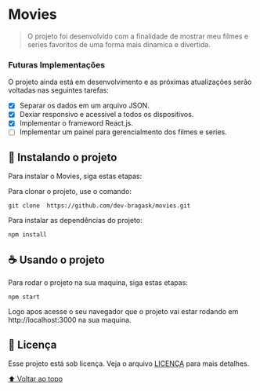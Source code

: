 # Movies


> O projeto foi desenvolvido com a finalidade de mostrar meu filmes e series favoritos de uma forma mais dinamica e divertida.

### Futuras Implementações

O projeto ainda está em desenvolvimento e as próximas atualizações serão voltadas nas seguintes tarefas:

- [x] Separar os dados em um arquivo JSON. 
- [x] Dexiar responsivo e acessivel a todos os dispositivos.
- [x] Implementar o frameword React.js.
- [ ] Implementar um painel para gerencialmento dos filmes e series.

## 🚀 Instalando o projeto

Para instalar o Movies, siga estas etapas:

Para clonar o projeto, use o comando:
```
git clone  https://github.com/dev-bragask/movies.git
```

Para instalar as dependências do projeto:
```
npm install
```

## ☕ Usando o projeto

Para rodar o projeto na sua maquina, siga estas etapas:

```
npm start
```

Logo apos acesse o seu navegador que o projeto vai estar rodando em http://localhost:3000 na sua maquina.

## 📝 Licença

Esse projeto está sob licença. Veja o arquivo [LICENÇA](LICENSE.md) para mais detalhes.

[⬆ Voltar ao topo](#movies)<br>